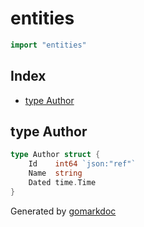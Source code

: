 <!-- Code generated by gomarkdoc. DO NOT EDIT -->

# entities

```go
import "entities"
```

## Index

- [type Author](<#type-author>)


## type Author

```go
type Author struct {
    Id    int64 `json:"ref"`
    Name  string
    Dated time.Time
}
```



Generated by [gomarkdoc](<https://github.com/princjef/gomarkdoc>)
